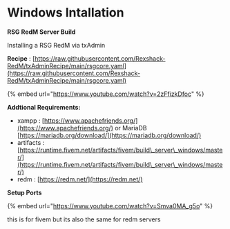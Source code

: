 # Windows Intallation

**RSG RedM Server Build**

Installing a RSG RedM via txAdmin

**Recipe** : [https://raw.githubusercontent.com/Rexshack-RedM/txAdminRecipe/main/rsgcore.yaml](https://raw.githubusercontent.com/Rexshack-RedM/txAdminRecipe/main/rsgcore.yaml)

{% embed url="https://www.youtube.com/watch?v=2zFfizkDfoc" %}

**Addtional Requirements:**

* xampp : [https://www.apachefriends.org/](https://www.apachefriends.org/) or MariaDB [https://mariadb.org/download/](https://mariadb.org/download/)​
* artifacts : [https://runtime.fivem.net/artifacts/fivem/build\_server\_windows/master/](https://runtime.fivem.net/artifacts/fivem/build\_server\_windows/master/)
* redm : [https://redm.net/](https://redm.net/)​

**Setup Ports**

{% embed url="https://www.youtube.com/watch?v=Smva0MA_g5o" %}

this is for fivem but its also the same for redm servers
